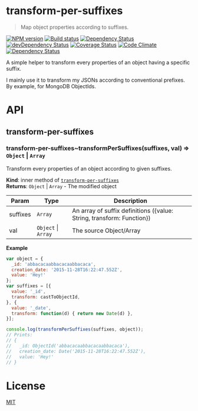 <!--
# This file is automatically generated by a `metapak`
# module. Do not change it elsewhere, changes would
# be overridden.
-->
# transform-per-suffixes
> Map object properties according to suffixes.

[![NPM version](https://badge.fury.io/js/transform-per-suffixes.svg)](https://npmjs.org/package/transform-per-suffixes)
[![Build status](https://secure.travis-ci.org/nfroidure/transform-per-suffixes.svg)](https://travis-ci.org/nfroidure/transform-per-suffixes)
[![Dependency Status](https://david-dm.org/nfroidure/transform-per-suffixes.svg)](https://david-dm.org/nfroidure/transform-per-suffixes)
[![devDependency Status](https://david-dm.org/nfroidure/transform-per-suffixes/dev-status.svg)](https://david-dm.org/nfroidure/transform-per-suffixes#info=devDependencies)
[![Coverage Status](https://coveralls.io/repos/nfroidure/transform-per-suffixes/badge.svg?branch=master)](https://coveralls.io/r/nfroidure/transform-per-suffixes?branch=master)
[![Code Climate](https://codeclimate.com/github/nfroidure/transform-per-suffixes.svg)](https://codeclimate.com/github/nfroidure/transform-per-suffixes)
[![Dependency Status](https://dependencyci.com/github/nfroidure/transform-per-suffixes/badge)](https://dependencyci.com/github/nfroidure/transform-per-suffixes)

A simple helper to transform every properties of an object
 having a specific suffix.

I mainly use it to transform my JSONs according  to
 conventional prefixes. By example, for MongoDB
 ObjectIds.

# API
<a name="module_transform-per-suffixes"></a>

## transform-per-suffixes
<a name="module_transform-per-suffixes..transformPerSuffixes"></a>

### transform-per-suffixes~transformPerSuffixes(suffixes, val) ⇒ <code>Object</code> &#124; <code>Array</code>
Transform every properties of an object according to given suffixes.

**Kind**: inner method of <code>[transform-per-suffixes](#module_transform-per-suffixes)</code>  
**Returns**: <code>Object</code> &#124; <code>Array</code> - The modified object  

| Param | Type | Description |
| --- | --- | --- |
| suffixes | <code>Array</code> | An array of suffix definitions ({value: String, transform: Function}) |
| val | <code>Object</code> &#124; <code>Array</code> | The source Object/Array |

**Example**  
```js
var object = {
  _id: 'abbacacaabbacacaabbacaca',
  creation_date: '2015-11-28T16:22:47.552Z',
  value: 'Hey!'
};
var suffixes = [{
  value: '_id',
  transform: castToObjectId,
}, {
  value: '_date',
  transform: function(d) { return new Date(d) },
}];

console.log(transformPerSuffixes(suffixes, object));
// Prints:
// {
//   _id: ObjectId('abbacacaabbacacaabbacaca'),
//   creation_date: Date('2015-11-28T16:22:47.552Z'),
//   value: 'Hey!'
// }
```

# License
[MIT](https://github.com/nfroidure/transform-per-suffixes/blob/master/LICENSE)
